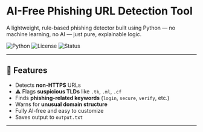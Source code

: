 #  AI-Free Phishing URL Detection Tool

A lightweight, rule-based phishing detector built using Python — no machine learning, no AI — just pure, explainable logic.

![Python](https://img.shields.io/badge/Python-3.13-blue)
![License](https://img.shields.io/badge/license-MIT-green)
![Status](https://img.shields.io/badge/status-active-success)

---

## 🚀 Features

-  Detects **non-HTTPS** URLs
- ⚠ Flags **suspicious TLDs** like `.tk`, `.ml`, `.cf`
-  Finds **phishing-related keywords** (`login`, `secure`, `verify`, etc.)
-  Warns for **unusual domain structure**
-  Fully AI-free and easy to customize
-  Saves output to `output.txt`

---
